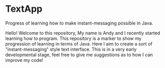 # TextApp
Progress of learning how to make instant-messaging possible in Java.

Hello! Welcome to this repository, My name is Andy and I recently started learning how to program. This repository is a marker to
show my progression of learning in terms of Java. Here I aim to create a sort of "instant-messaging" style text interface. This is 
in a very early developmental stage, feel free to give me suggestions as to how I can improve my code!

